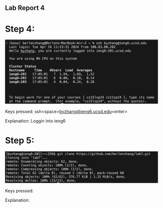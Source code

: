 ## Lab Report 4

# Step 4:

![Image](step4.jpg)

Keys pressed: ssh\<space>byzhang@ieng6.ucsd.edu\<enter>

Explanation: Loggin into ieng6

# Step 5:

![Image](step5.jpg)

Keys pressed: 

Explanation:
